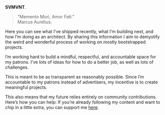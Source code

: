 **SVMVNT**.

> "Memento Mori, Amor Fati."  
> Marcus Aurelius.

Here you can see what I’ve shipped recently, what I’m building next, and how I’m doing as an architect. By sharing this information I aim to demystify the weird and wonderful process of working on mostly bootstrapped projects.

I’m working hard to build a mindful, respectful, and accountable space for my patrons. I’ve lots of ideas for how to do a better job, as well as lots of challenges.

This is meant to be as transparent as reasonably possible. Since I’m accountable to my patrons instead of advertisers, my incentive is to create meaningful projects.

This also means that my future relies entirely on community contributions. Here’s how you can help: If you’re already following my content and want to chip in a little extra, you can support me <a href="https://kushalsamant.github.io/wordpress" rel="noopener noreferrer" target="_blank">here</a>.

